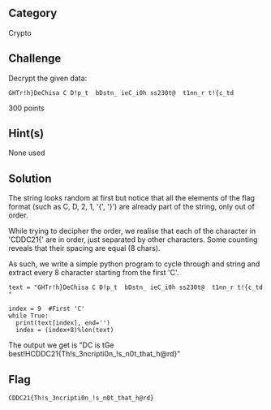 ## Category

Crypto

## Challenge

Decrypt the given data:

    GHTr!h}DeChisa C D!p_t  bDstn_ ieC_i0h ss230t@  t1nn_r t!{c_td 

300 points

## Hint(s)

None used

## Solution

The string looks random at first but notice that all the elements of the flag format (such as C, D, 2, 1, '{', '}') are already part of the string, only out of order. 

While trying to decipher the order, we realise that each of the character in 'CDDC21{' are in order, just separated by other characters. Some counting reveals that their spacing are equal (8 chars).

As such, we write a simple python program to cycle through and string and extract every 8 character starting from the first 'C'.

    text = "GHTr!h}DeChisa C D!p_t  bDstn_ ieC_i0h ss230t@  t1nn_r t!{c_td "

    index = 9  #First 'C'
    while True:
      print(text[index], end='')
      index = (index+8)%len(text)
      
The output we get is "DC is tGe best!HCDDC21{Th!s_3ncripti0n_!s_n0t_that_h@rd}"

## Flag

    CDDC21{Th!s_3ncripti0n_!s_n0t_that_h@rd}
